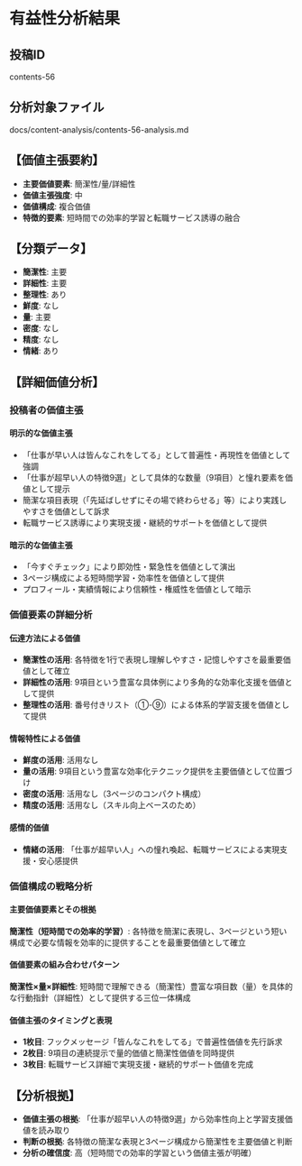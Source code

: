 # 有益性分析結果

## 投稿ID
contents-56

## 分析対象ファイル
docs/content-analysis/contents-56-analysis.md

## 【価値主張要約】
- **主要価値要素**: 簡潔性/量/詳細性
- **価値主張強度**: 中
- **価値構成**: 複合価値
- **特徴的要素**: 短時間での効率的学習と転職サービス誘導の融合

## 【分類データ】
- **簡潔性**: 主要
- **詳細性**: 主要
- **整理性**: あり
- **鮮度**: なし
- **量**: 主要
- **密度**: なし
- **精度**: なし
- **情緒**: あり

## 【詳細価値分析】

### 投稿者の価値主張

#### 明示的な価値主張
- 「仕事が早い人は皆んなこれをしてる」として普遍性・再現性を価値として強調
- 「仕事が超早い人の特徴9選」として具体的な数量（9項目）と憧れ要素を価値として提示
- 簡潔な項目表現（「先延ばしせずにその場で終わらせる」等）により実践しやすさを価値として訴求
- 転職サービス誘導により実現支援・継続的サポートを価値として提供

#### 暗示的な価値主張
- 「今すぐチェック」により即効性・緊急性を価値として演出
- 3ページ構成による短時間学習・効率性を価値として提供
- プロフィール・実績情報により信頼性・権威性を価値として暗示

### 価値要素の詳細分析

#### 伝達方法による価値
- **簡潔性の活用**: 各特徴を1行で表現し理解しやすさ・記憶しやすさを最重要価値として確立
- **詳細性の活用**: 9項目という豊富な具体例により多角的な効率化支援を価値として提供
- **整理性の活用**: 番号付きリスト（①-⑨）による体系的学習支援を価値として提供

#### 情報特性による価値
- **鮮度の活用**: 活用なし
- **量の活用**: 9項目という豊富な効率化テクニック提供を主要価値として位置づけ
- **密度の活用**: 活用なし（3ページのコンパクト構成）
- **精度の活用**: 活用なし（スキル向上ベースのため）

#### 感情的価値
- **情緒の活用**: 「仕事が超早い人」への憧れ喚起、転職サービスによる実現支援・安心感提供

### 価値構成の戦略分析

#### 主要価値要素とその根拠
**簡潔性（短時間での効率的学習）**: 各特徴を簡潔に表現し、3ページという短い構成で必要な情報を効率的に提供することを最重要価値として確立

#### 価値要素の組み合わせパターン
**簡潔性×量×詳細性**: 短時間で理解できる（簡潔性）豊富な項目数（量）を具体的な行動指針（詳細性）として提供する三位一体構成

#### 価値主張のタイミングと表現
- **1枚目**: フックメッセージ「皆んなこれをしてる」で普遍性価値を先行訴求
- **2枚目**: 9項目の連続提示で量的価値と簡潔性価値を同時提供
- **3枚目**: 転職サービス詳細で実現支援・継続的サポート価値を完成

## 【分析根拠】
- **価値主張の根拠**: 「仕事が超早い人の特徴9選」から効率性向上と学習支援価値を読み取り
- **判断の根拠**: 各特徴の簡潔な表現と3ページ構成から簡潔性を主要価値と判断
- **分析の確信度**: 高（短時間での効率的学習という価値主張が明確）